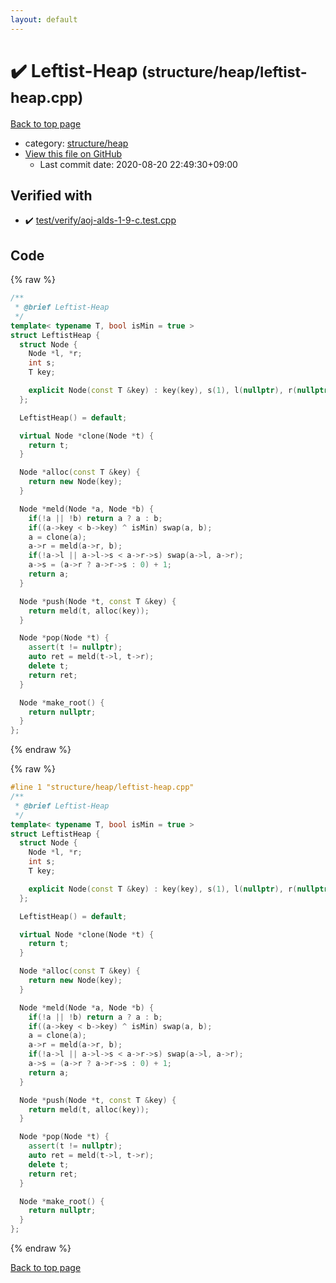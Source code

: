 ```yaml
---
layout: default
---
```


<!-- mathjax config similar to math.stackexchange -->
<script type="text/javascript" async
  src="https://cdnjs.cloudflare.com/ajax/libs/mathjax/2.7.5/MathJax.js?config=TeX-MML-AM_CHTML">
</script>
<script type="text/x-mathjax-config">
  MathJax.Hub.Config({
    TeX: { equationNumbers: { autoNumber: "AMS" }},
    tex2jax: {
      inlineMath: [ ['$','$'] ],
      processEscapes: true
    },
    "HTML-CSS": { matchFontHeight: false },
    displayAlign: "left",
    displayIndent: "2em"
  });
</script>

<script type="text/javascript" src="https://cdnjs.cloudflare.com/ajax/libs/jquery/3.4.1/jquery.min.js"></script>
<script src="https://cdn.jsdelivr.net/npm/jquery-balloon-js@1.1.2/jquery.balloon.min.js" integrity="sha256-ZEYs9VrgAeNuPvs15E39OsyOJaIkXEEt10fzxJ20+2I=" crossorigin="anonymous"></script>
<script type="text/javascript" src="../../../assets/js/copy-button.js"></script>
<link rel="stylesheet" href="../../../assets/css/copy-button.css" />


# :heavy_check_mark: Leftist-Heap <small>(structure/heap/leftist-heap.cpp)</small>

<a href="../../../index.html">Back to top page</a>

* category: <a href="../../../index.html#36999f024b84f3ad86db908172fedb57">structure/heap</a>
* <a href="{{ site.github.repository_url }}/blob/master/structure/heap/leftist-heap.cpp">View this file on GitHub</a>
    - Last commit date: 2020-08-20 22:49:30+09:00




## Verified with

* :heavy_check_mark: <a href="../../../verify/test/verify/aoj-alds-1-9-c.test.cpp.html">test/verify/aoj-alds-1-9-c.test.cpp</a>


## Code

<a id="unbundled"></a>
{% raw %}
```cpp
/**
 * @brief Leftist-Heap
 */
template< typename T, bool isMin = true >
struct LeftistHeap {
  struct Node {
    Node *l, *r;
    int s;
    T key;

    explicit Node(const T &key) : key(key), s(1), l(nullptr), r(nullptr) {}
  };

  LeftistHeap() = default;

  virtual Node *clone(Node *t) {
    return t;
  }

  Node *alloc(const T &key) {
    return new Node(key);
  }

  Node *meld(Node *a, Node *b) {
    if(!a || !b) return a ? a : b;
    if((a->key < b->key) ^ isMin) swap(a, b);
    a = clone(a);
    a->r = meld(a->r, b);
    if(!a->l || a->l->s < a->r->s) swap(a->l, a->r);
    a->s = (a->r ? a->r->s : 0) + 1;
    return a;
  }

  Node *push(Node *t, const T &key) {
    return meld(t, alloc(key));
  }

  Node *pop(Node *t) {
    assert(t != nullptr);
    auto ret = meld(t->l, t->r);
    delete t;
    return ret;
  }

  Node *make_root() {
    return nullptr;
  }
};

```
{% endraw %}

<a id="bundled"></a>
{% raw %}
```cpp
#line 1 "structure/heap/leftist-heap.cpp"
/**
 * @brief Leftist-Heap
 */
template< typename T, bool isMin = true >
struct LeftistHeap {
  struct Node {
    Node *l, *r;
    int s;
    T key;

    explicit Node(const T &key) : key(key), s(1), l(nullptr), r(nullptr) {}
  };

  LeftistHeap() = default;

  virtual Node *clone(Node *t) {
    return t;
  }

  Node *alloc(const T &key) {
    return new Node(key);
  }

  Node *meld(Node *a, Node *b) {
    if(!a || !b) return a ? a : b;
    if((a->key < b->key) ^ isMin) swap(a, b);
    a = clone(a);
    a->r = meld(a->r, b);
    if(!a->l || a->l->s < a->r->s) swap(a->l, a->r);
    a->s = (a->r ? a->r->s : 0) + 1;
    return a;
  }

  Node *push(Node *t, const T &key) {
    return meld(t, alloc(key));
  }

  Node *pop(Node *t) {
    assert(t != nullptr);
    auto ret = meld(t->l, t->r);
    delete t;
    return ret;
  }

  Node *make_root() {
    return nullptr;
  }
};

```
{% endraw %}

<a href="../../../index.html">Back to top page</a>

